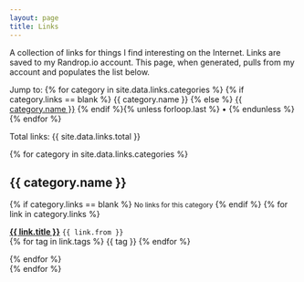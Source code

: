 ```yaml
---
layout: page
title: Links
---
```


A collection of links for things I find interesting on the Internet. Links are saved to my Randrop.io account. This page, when generated, pulls from my account and populates the list below.

<p class="text-center">
Jump to: 
{% for category in site.data.links.categories %}
  {% if category.links == blank %}
  <span class="text-muted">{{ category.name }}</span>
  {% else %}
  <a href="#{{ category.name | slugify }}">{{ category.name }}</a>
  {% endif %}{% unless forloop.last %} • {% endunless %}
{% endfor %}
</p>

<p class="text-center">
Total links: {{ site.data.links.total }}
</p>

{% for category in site.data.links.categories %}
<div data-category-id="{{ category.id }}" id="{{ category.id }}">
  <h2 id="{{ category.name | slugify }}">{{ category.name }}</h2>
  {% if category.links == blank %}
  <small>No links for this category</small>
  {% endif %}
  {% for link in category.links %}
  <p class="py-3 my-0 border-bottom">
    <strong><a href="{{ link.url }}" target="_blank">{{ link.title }}</a></strong> <code class="text-small text-muted">{{ link.from }}</code><br />
    {% for tag in link.tags %}
    <span class="badge rounded-pill bg-light text-dark">{{ tag }}</span>
    {% endfor %}
  </p>
  {% endfor %}
</div>
{% endfor %}